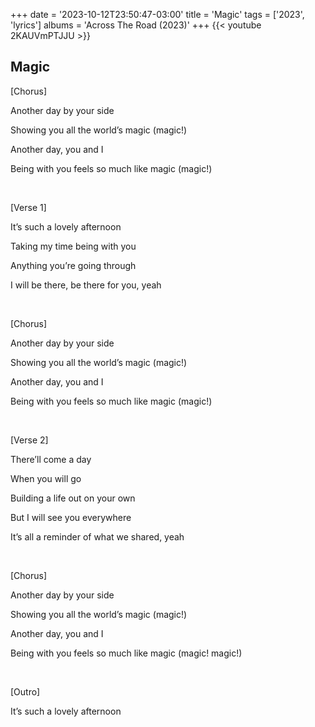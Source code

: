 +++
date = '2023-10-12T23:50:47-03:00'
title = 'Magic'
tags = ['2023',  'lyrics']
albums = 'Across The Road (2023)'
+++
{{< youtube 2KAUVmPTJJU >}}

## Magic

[Chorus]

Another day by your side

Showing you all the world’s magic (magic!)

Another day, you and I

Being with you feels so much like magic (magic!)

&nbsp;

[Verse 1]

It’s such a lovely afternoon

Taking my time being with you

Anything you’re going through

I will be there, be there for you, yeah

&nbsp;

[Chorus]

Another day by your side

Showing you all the world’s magic (magic!)

Another day, you and I

Being with you feels so much like magic (magic!)

&nbsp;

[Verse 2]

There’ll come a day

When you will go

Building a life out on your own

But I will see you everywhere

It’s all a reminder of what we shared, yeah

&nbsp;

[Chorus]

Another day by your side

Showing you all the world’s magic (magic!)

Another day, you and I

Being with you feels so much like magic (magic! magic!)

&nbsp;

[Outro]

It’s such a lovely afternoon